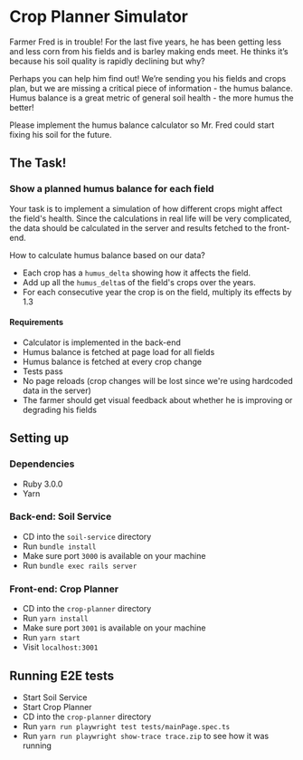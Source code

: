 # Crop Planner Simulator
Farmer Fred is in trouble! For the last five years, he has been getting less and less corn from his fields and is
barley making ends meet. He thinks it’s because his soil quality is rapidly declining but why?

Perhaps you can help him find out! We’re sending you his fields and crops plan, but we are missing a critical piece of
information - the humus balance. Humus balance is a great metric of general soil health - the more humus the better!

Please implement the humus balance calculator so Mr. Fred could start fixing his soil for the future.

## The Task!

### Show a planned humus balance for each field
Your task is to implement a simulation of how different crops might affect the field's health.
Since the calculations in real life will be very complicated, the data should be calculated
in the server and results fetched to the front-end.

How to calculate humus balance based on our data?
* Each crop has a `humus_delta` showing how it affects the field.
* Add up all the `humus_delta`s of the field's crops over the years.
* For each consecutive year the crop is on the field, multiply its effects by 1.3

#### Requirements
* Calculator is implemented in the back-end
* Humus balance is fetched at page load for all fields
* Humus balance is fetched at every crop change
* Tests pass
* No page reloads (crop changes will be lost since we're using hardcoded data in the server)
* The farmer should get visual feedback about whether he is improving or degrading his fields

## Setting up

### Dependencies
* Ruby 3.0.0
* Yarn

### Back-end: Soil Service
* CD into the `soil-service` directory
* Run `bundle install`
* Make sure port `3000` is available on your machine
* Run `bundle exec rails server`

### Front-end: Crop Planner
* CD into the `crop-planner` directory
* Run `yarn install`
* Make sure port `3001` is available on your machine
* Run `yarn start`
* Visit `localhost:3001`

## Running E2E tests
* Start Soil Service
* Start Crop Planner
* CD into the `crop-planner` directory
* Run `yarn run playwright test tests/mainPage.spec.ts`
* Run `yarn run playwright show-trace trace.zip` to see how it was running
